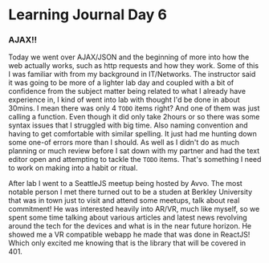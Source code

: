 # Learning Journal Day 6  
  ### AJAX!!  

  Today we went over AJAX/JSON and the beginning of more into how the web actually works, such as http requests and how they work.  Some of this I was familiar with from my background in IT/Networks.  The instructor said it was going to be more of a lighter lab day and coupled with a bit of confidence from the subject matter being related to what I already have experience in, I kind of went into lab with thought I'd be done in about 30mins.  I mean there was only 4 `TODO` items right?  And one of them was just calling a function.  Even though it did only take 2hours or so there was some syntax issues that I struggled with big time. Also naming convention and having to get comfortable with similar spelling.  It just had me hunting down some one-of errors more than I should.  As well as I didn't do as much planning or much review before I sat down with my partner and had the text editor open and attempting to tackle the `TODO` items.  That's something I need to work on making into a habit or ritual.  

  After lab I went to a SeattleJS meetup being hosted by Avvo.  The most notable person I met there turned out to be a studen at Berkley University that was in town just to visit and attend some meetups, talk about real commitment!  He was interested heavily into AR/VR, much like myself, so we spent some time talking about various articles and latest news revolving around the tech for the devices and what is in the near future horizon.  He showed me a VR compatible webapp he made that was done in ReactJS!  Which only excited me knowing that is the library that will be covered in 401.  
  
